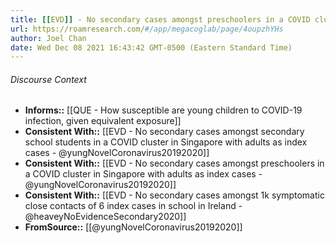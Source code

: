```yaml
---
title: [[EVD]] - No secondary cases amongst preschoolers in a COVID cluster in Singapore with a student as index case - [[@yungNovelCoronavirus20192020]]
url: https://roamresearch.com/#/app/megacoglab/page/4oupzhYHs
author: Joel Chan
date: Wed Dec 08 2021 16:43:42 GMT-0500 (Eastern Standard Time)
---
```




###### Discourse Context

- **Informs::** [[QUE - How susceptible are young children to COVID-19 infection, given equivalent exposure]]
- **Consistent With::** [[EVD - No secondary cases amongst secondary school students in a COVID cluster in Singapore with adults as index cases - @yungNovelCoronavirus20192020]]
- **Consistent With::** [[EVD - No secondary cases amongst preschoolers in a COVID cluster in Singapore with adults as index cases - @yungNovelCoronavirus20192020]]
- **Consistent With::** [[EVD - No secondary cases amongst 1k symptomatic close contacts of 6 index cases in school in Ireland - @heaveyNoEvidenceSecondary2020]]
- **FromSource::** [[@yungNovelCoronavirus20192020]]
